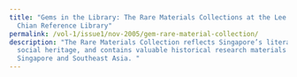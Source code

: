 ```yaml
---
title: "Gems in the Library: The Rare Materials Collections at the Lee Kong
  Chian Reference Library"
permalink: /vol-1/issue1/nov-2005/gem-rare-material-collection/
description: "The Rare Materials Collection reflects Singapore’s literary and
  social heritage, and contains valuable historical research materials on
  Singapore and Southeast Asia. "
---
```

